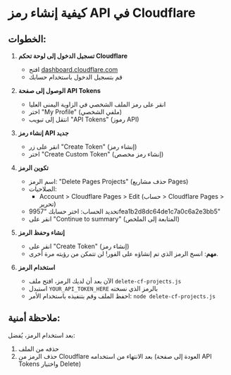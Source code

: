 # كيفية إنشاء رمز API في Cloudflare

## الخطوات:

1. **تسجيل الدخول إلى لوحة تحكم Cloudflare**
   - افتح [dashboard.cloudflare.com](https://dash.cloudflare.com/)
   - قم بتسجيل الدخول باستخدام حسابك

2. **الوصول إلى صفحة API Tokens**
   - انقر على رمز الملف الشخصي في الزاوية اليمنى العليا
   - اختر "My Profile" (ملفي الشخصي)
   - انتقل إلى تبويب "API Tokens" (رموز API)

3. **إنشاء رمز API جديد**
   - انقر على زر "Create Token" (إنشاء رمز)
   - اختر "Create Custom Token" (إنشاء رمز مخصص)
   
4. **تكوين الرمز**
   - اسم الرمز: "Delete Pages Projects" (حذف مشاريع Pages)
   - الصلاحيات:
     - Account > Cloudflare Pages > Edit (حساب > Cloudflare Pages > تحرير)
   - تحديد الحساب: اختر حسابك "9957fea1b2d8dc64de1c7a0c6a2e3bb5"
   - انقر على "Continue to summary" (المتابعة إلى الملخص)

5. **إنشاء وحفظ الرمز**
   - انقر على "Create Token" (إنشاء رمز)
   - **مهم**: انسخ الرمز الذي تم إنشاؤه على الفور! لن تتمكن من رؤيته مرة أخرى.

6. **استخدام الرمز**
   - الآن بعد أن لديك الرمز، افتح ملف `delete-cf-projects.js`
   - استبدل `YOUR_API_TOKEN_HERE` بالرمز الذي نسخته
   - احفظ الملف وقم بتنفيذه باستخدام الأمر: `node delete-cf-projects.js`

## ملاحظة أمنية:
بعد استخدام الرمز، يُفضل:
1. حذفه من الملف
2. حذف الرمز من Cloudflare بعد الانتهاء من استخدامه (العودة إلى صفحة API Tokens واختيار Delete) 